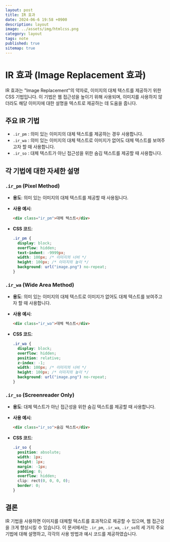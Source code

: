 ```yaml
---
layout: post
title: IR 효과
date: 2024-06-6 19:58 +0900
description: layout
image: ../assets/img/htmlcss.png
category: layout
tags: note
published: true
sitemap: true
---
```


# IR 효과 (Image Replacement 효과)

IR 효과는 "Image Replacement"의 약자로, 이미지의 대체 텍스트를 제공하기 위한 CSS 기법입니다. 이 기법은 웹 접근성을 높이기 위해 사용되며, 이미지를 사용하지 않더라도 해당 이미지에 대한 설명을 텍스트로 제공하는 데 도움을 줍니다.

## 주요 IR 기법

- `.ir_pm` : 의미 있는 이미지의 대체 텍스트를 제공하는 경우 사용합니다.
- `.ir_wa` : 의미 있는 이미지의 대체 텍스트로 이미지가 없어도 대체 텍스트를 보여주고자 할 때 사용합니다.
- `.ir_so` : 대체 텍스트가 아닌 접근성을 위한 숨김 텍스트를 제공할 때 사용합니다.

## 각 기법에 대한 자세한 설명

### `.ir_pm` (Pixel Method)

- **용도**: 의미 있는 이미지의 대체 텍스트를 제공할 때 사용됩니다.
- **사용 예시**:

  ```html
  <div class="ir_pm">대체 텍스트</div>
  ```

- **CSS 코드**:
  ```css
  .ir_pm {
    display: block;
    overflow: hidden;
    text-indent: -9999px;
    width: 100px; /* 이미지의 너비 */
    height: 100px; /* 이미지의 높이 */
    background: url("image.png") no-repeat;
  }
  ```

### `.ir_wa` (Wide Area Method)

- **용도**: 의미 있는 이미지의 대체 텍스트로 이미지가 없어도 대체 텍스트를 보여주고자 할 때 사용합니다.
- **사용 예시**:

  ```html
  <div class="ir_wa">대체 텍스트</div>
  ```

- **CSS 코드**:
  ```css
  .ir_wa {
    display: block;
    overflow: hidden;
    position: relative;
    z-index: -1;
    width: 100px; /* 이미지의 너비 */
    height: 100px; /* 이미지의 높이 */
    background: url("image.png") no-repeat;
  }
  ```

### `.ir_so` (Screenreader Only)

- **용도**: 대체 텍스트가 아닌 접근성을 위한 숨김 텍스트를 제공할 때 사용합니다.
- **사용 예시**:

  ```html
  <div class="ir_so">숨김 텍스트</div>
  ```

- **CSS 코드**:
  ```css
  .ir_so {
    position: absolute;
    width: 1px;
    height: 1px;
    margin: -1px;
    padding: 0;
    overflow: hidden;
    clip: rect(0, 0, 0, 0);
    border: 0;
  }
  ```

## 결론

IR 기법을 사용하면 이미지를 대체할 텍스트를 효과적으로 제공할 수 있으며, 웹 접근성을 크게 향상시킬 수 있습니다. 이 문서에서는 `.ir_pm`, `.ir_wa`, `.ir_so`의 세 가지 주요 기법에 대해 설명하고, 각각의 사용 방법과 예시 코드를 제공하였습니다.
